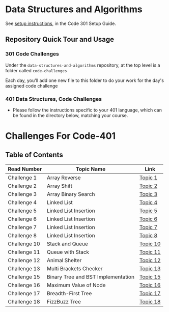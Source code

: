 # Data Structures and Algorithms

See [setup instructions](https://codefellows.github.io/setup-guide/code-301/3-code-challenges), in the Code 301 Setup Guide.

## Repository Quick Tour and Usage

### 301 Code Challenges

Under the `data-structures-and-algorithms` repository, at the top level is a folder called `code-challenges`

Each day, you'll add one new file to this folder to do your work for the day's assigned code challenge

### 401 Data Structures, Code Challenges

- Please follow the instructions specific to your 401 language, which can be found in the directory below, matching your course.

# Challenges For Code-401

## Table of Contents
Read Number | Topic Name | Link
----------- | ---------- | ----
Challenge 1 | Array Reverse | [Topic 1](https://github.com/Aseel-Banna/data-structures-and-algorithms/tree/main/challenges/array-reverse)
Challenge 2 | Array Shift | [Topic 2](https://github.com/Aseel-Banna/data-structures-and-algorithms/tree/main/challenges/array-shift) 
Challenge 3 | Array Binary Search | [Topic 3](https://github.com/Aseel-Banna/data-structures-and-algorithms/tree/main/challenges/array-binary-search) 
Challenge 4 | Linked List | [Topic 4](https://github.com/Aseel-Banna/data-structures-and-algorithms/tree/main/data-structure) 
Challenge 5 | Linked List Insertion | [Topic 5](https://github.com/Aseel-Banna/data-structures-and-algorithms/tree/main/data-structure) 
Challenge 6 | Linked List Insertion | [Topic 6](https://github.com/Aseel-Banna/data-structures-and-algorithms/tree/main/data-structure) 
Challenge 7 | Linked List Insertion | [Topic 7](https://github.com/Aseel-Banna/data-structures-and-algorithms/tree/main/data-structure) 
Challenge 8 | Linked List Insertion | [Topic 8](https://github.com/Aseel-Banna/data-structures-and-algorithms/tree/main/data-structure) 
Challenge 10 | Stack and Queue| [Topic 10](https://github.com/Aseel-Banna/data-structures-and-algorithms/tree/main/data-structure/stack-and-queue) 
Challenge 11 | Queue with Stack | [Topic 11](https://github.com/Aseel-Banna/data-structures-and-algorithms/tree/main/data-structure/stack-and-queue) 
Challenge 12 | Animal Shelter | [Topic 12](https://github.com/Aseel-Banna/data-structures-and-algorithms/tree/main/challenges/utilities) 
Challenge 13 | Multi Brackets Checker | [Topic 13](https://github.com/Aseel-Banna/data-structures-and-algorithms/tree/main/challenges/utilities) 
Challenge 15 | Binary Tree and BST Implementation | [Topic 15](https://github.com/Aseel-Banna/data-structures-and-algorithms/tree/main/challenges/tree) 
Challenge 16 | Maximum Value of Node | [Topic 16](https://github.com/Aseel-Banna/data-structures-and-algorithms/tree/main/challenges/tree) 
Challenge 17 | Breadth-First Tree | [Topic 17](https://github.com/Aseel-Banna/data-structures-and-algorithms/tree/main/challenges/tree) 
Challenge 18 | FizzBuzz Tree | [Topic 18](https://github.com/Aseel-Banna/data-structures-and-algorithms/tree/main/challenges/utilities) 

